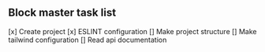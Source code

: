 
## Block master task list

[x] Create project
[x] ESLINT configuration
[] Make project structure
[] Make tailwind configuration
[] Read api documentation
